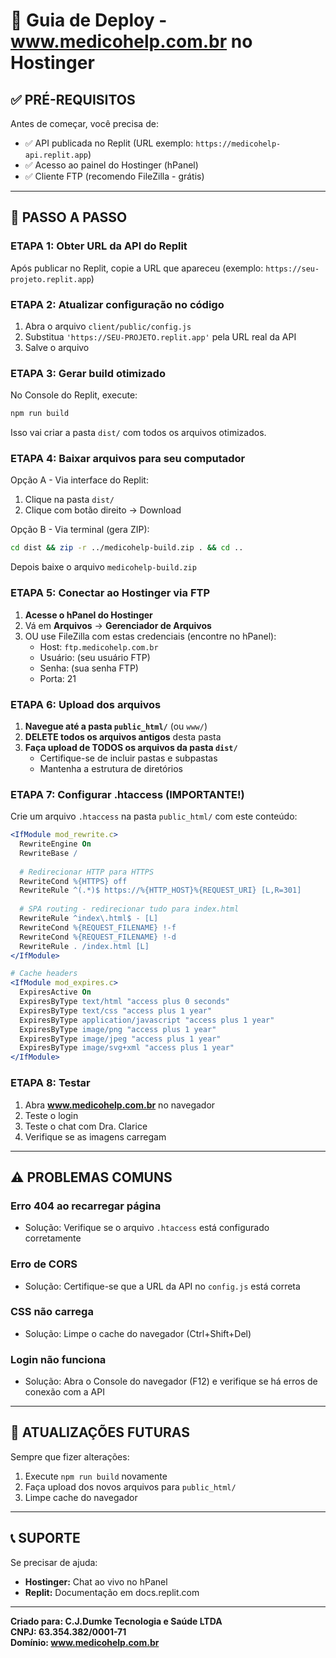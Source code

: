 # 🚀 Guia de Deploy - www.medicohelp.com.br no Hostinger

## ✅ PRÉ-REQUISITOS

Antes de começar, você precisa de:
- ✅ API publicada no Replit (URL exemplo: `https://medicohelp-api.replit.app`)
- ✅ Acesso ao painel do Hostinger (hPanel)
- ✅ Cliente FTP (recomendo FileZilla - grátis)

---

## 📝 PASSO A PASSO

### **ETAPA 1: Obter URL da API do Replit**

Após publicar no Replit, copie a URL que apareceu (exemplo: `https://seu-projeto.replit.app`)

### **ETAPA 2: Atualizar configuração no código**

1. Abra o arquivo `client/public/config.js`
2. Substitua `'https://SEU-PROJETO.replit.app'` pela URL real da API
3. Salve o arquivo

### **ETAPA 3: Gerar build otimizado**

No Console do Replit, execute:

```bash
npm run build
```

Isso vai criar a pasta `dist/` com todos os arquivos otimizados.

### **ETAPA 4: Baixar arquivos para seu computador**

Opção A - Via interface do Replit:
1. Clique na pasta `dist/`
2. Clique com botão direito → Download

Opção B - Via terminal (gera ZIP):
```bash
cd dist && zip -r ../medicohelp-build.zip . && cd ..
```
Depois baixe o arquivo `medicohelp-build.zip`

### **ETAPA 5: Conectar ao Hostinger via FTP**

1. **Acesse o hPanel do Hostinger**
2. Vá em **Arquivos** → **Gerenciador de Arquivos**
3. OU use FileZilla com estas credenciais (encontre no hPanel):
   - Host: `ftp.medicohelp.com.br`
   - Usuário: (seu usuário FTP)
   - Senha: (sua senha FTP)
   - Porta: 21

### **ETAPA 6: Upload dos arquivos**

1. **Navegue até a pasta `public_html/`** (ou `www/`)
2. **DELETE todos os arquivos antigos** desta pasta
3. **Faça upload de TODOS os arquivos da pasta `dist/`**
   - Certifique-se de incluir pastas e subpastas
   - Mantenha a estrutura de diretórios

### **ETAPA 7: Configurar .htaccess (IMPORTANTE!)**

Crie um arquivo `.htaccess` na pasta `public_html/` com este conteúdo:

```apache
<IfModule mod_rewrite.c>
  RewriteEngine On
  RewriteBase /
  
  # Redirecionar HTTP para HTTPS
  RewriteCond %{HTTPS} off
  RewriteRule ^(.*)$ https://%{HTTP_HOST}%{REQUEST_URI} [L,R=301]
  
  # SPA routing - redirecionar tudo para index.html
  RewriteRule ^index\.html$ - [L]
  RewriteCond %{REQUEST_FILENAME} !-f
  RewriteCond %{REQUEST_FILENAME} !-d
  RewriteRule . /index.html [L]
</IfModule>

# Cache headers
<IfModule mod_expires.c>
  ExpiresActive On
  ExpiresByType text/html "access plus 0 seconds"
  ExpiresByType text/css "access plus 1 year"
  ExpiresByType application/javascript "access plus 1 year"
  ExpiresByType image/png "access plus 1 year"
  ExpiresByType image/jpeg "access plus 1 year"
  ExpiresByType image/svg+xml "access plus 1 year"
</IfModule>
```

### **ETAPA 8: Testar**

1. Abra **www.medicohelp.com.br** no navegador
2. Teste o login
3. Teste o chat com Dra. Clarice
4. Verifique se as imagens carregam

---

## ⚠️ PROBLEMAS COMUNS

### **Erro 404 ao recarregar página**
- Solução: Verifique se o arquivo `.htaccess` está configurado corretamente

### **Erro de CORS**
- Solução: Certifique-se que a URL da API no `config.js` está correta

### **CSS não carrega**
- Solução: Limpe o cache do navegador (Ctrl+Shift+Del)

### **Login não funciona**
- Solução: Abra o Console do navegador (F12) e verifique se há erros de conexão com a API

---

## 🔄 ATUALIZAÇÕES FUTURAS

Sempre que fizer alterações:

1. Execute `npm run build` novamente
2. Faça upload dos novos arquivos para `public_html/`
3. Limpe cache do navegador

---

## 📞 SUPORTE

Se precisar de ajuda:
- **Hostinger:** Chat ao vivo no hPanel
- **Replit:** Documentação em docs.replit.com

---

**Criado para: C.J.Dumke Tecnologia e Saúde LTDA**  
**CNPJ: 63.354.382/0001-71**  
**Domínio: www.medicohelp.com.br**
